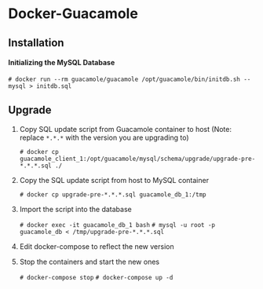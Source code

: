 # Docker-Guacamole

## Installation

#### Initializing the MySQL Database

`# docker run --rm guacamole/guacamole /opt/guacamole/bin/initdb.sh --mysql > initdb.sql`

## Upgrade

1. Copy SQL update script from Guacamole container to host (Note: replace `*.*.*` with the version you are upgrading to)

	`# docker cp guacamole_client_1:/opt/guacamole/mysql/schema/upgrade/upgrade-pre-*.*.*.sql ./`

2. Copy the SQL update script from host to MySQL container

	`# docker cp upgrade-pre-*.*.*.sql guacamole_db_1:/tmp`

3. Import the script into the database

	`# docker exec -it guacamole_db_1 bash`
	`# mysql -u root -p guacamole_db < /tmp/upgrade-pre-*.*.*.sql`

4. Edit docker-compose to reflect the new version

5. Stop the containers and start the new ones

	`# docker-compose stop`
	`# docker-compose up -d`
